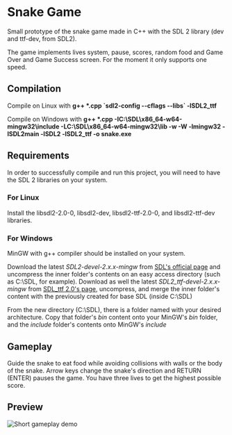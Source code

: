 # Snake Game

Small prototype of the snake game made in C++ with the SDL 2 library (dev and ttf-dev, from SDL2).

The game implements lives system, pause, scores, random food and Game Over and Game Success screen. For the moment it only supports one speed.

## Compilation

Compile on Linux with **g++ \*.cpp \`sdl2-config --cflags --libs\` -lSDL2_ttf**

Compile on Windows with **g++ \*.cpp -IC:\\SDL\\x86_64-w64-mingw32\\include -LC:\\SDL\\x86_64-w64-mingw32\\lib -w -W -lmingw32 -lSDL2main -lSDL2 -lSDL2_ttf -o snake.exe**

## Requirements

In order to successfully compile and run this project, you will need to have the SDL 2 libraries on your system.

### For Linux

Install the libsdl2-2.0-0, libsdl2-dev, libsdl2-ttf-2.0-0, and libsdl2-ttf-dev libraries.

### For Windows

MinGW with g++ compiler should be installed on your system.

Download the latest _SDL2-devel-2.x.x-mingw_ from [SDL's official page](https://www.libsdl.org/index.php) and uncompress the inner folder's contents on an easy access directory (such as C:\\SDL, for example). Download as well the latest _SDL2_ttf-devel-2.x.x-mingw_ from [SDL_ttf 2.0's page](https://www.libsdl.org/projects/SDL_ttf/), uncompress, and merge the inner folder's content with the previously created for base SDL (inside C:\\SDL)

From the new directory (C:\\SDL), there is a folder named with your desired architecture. Copy that folder's _bin_ content onto your MinGW's _bin_ folder, and the _include_ folder's contents onto MinGW's _include_

## Gameplay

Guide the snake to eat food while avoiding collisions with walls or the body of the snake. Arrow keys change the snake's direction and RETURN (ENTER) pauses the game. You have three lives to get the highest possible score.

## Preview

![Short gameplay demo](https://jcalvarezj.github.io/img/Snake.gif)
